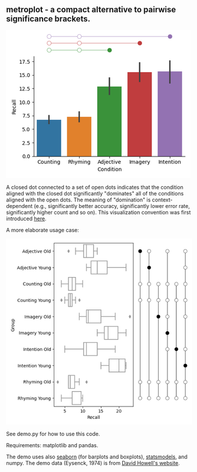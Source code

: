 ## metroplot - a compact alternative to pairwise significance brackets.

![Figure 1](/images/figure_1.png)

A closed dot connected to a set of open dots indicates that the condition aligned with the closed dot significantly "dominates" all of the conditions aligned with the open dots. The meaning of "domination" is context-dependent (e.g., significantly better accuracy, significantly lower error rate, significantly higher count and so on). This visualization convention was first introduced [here](https://doi.org/10.1073/pnas.1912334117). 

A more elaborate usage case:

![Figure 1](/images/figure_2.png)

See demo.py for how to use this code.

Requirements: matplotlib and pandas.

The demo uses also [seaborn](https://github.com/mwaskom/seaborn) (for barplots and boxplots), [statsmodels](https://github.com/statsmodels/statsmodels), and numpy. The demo data (Eysenck, 1974) is from [David Howell's website](https://www.uvm.edu/~statdhtx/methods8/DataFiles/DataSets.html).
